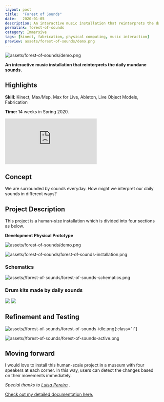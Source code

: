 ```yaml
---
layout: post
title:  "Forest of Sounds"
date:   2020-01-05
description: An interactive music installation that reinterprets the daily mundane sounds.
permalink: forest-of-sounds
category: Immersive
tags: [kinect, fabrication, physical computing, music interaction]
preview: assets/forest-of-sounds/demo.png
---
```


![assets/forest-of-sounds/demo.png](assets/forest-of-sounds/demo.png)

**An interactive music installation that reinterprets the daily mundane sounds.**

## Highlights

**Skill:** Kinect, Max/Msp, Max for Live, Ableton, Live Object Models, Fabrication

**Time:** 14 weeks in Spring 2020.

<div class="iframe-container">
 <iframe class="responsive-iframe"   src="https://www.youtube.com/embed/Ie8z0hr_sTM" frameborder="0" allow="accelerometer; autoplay; clipboard-write; encrypted-media; gyroscope; picture-in-picture" allowfullscreen></iframe>
</div>

## Concept

We are surrounded by sounds everyday. How might we interpret our daily sounds in different ways?

## Project Description

This project is a human-size installation which is divided into four sections as below.

**Development
Physical Prototype**

![assets/forest-of-sounds/demo.png](assets/forest-of-sounds/demo.png)

![assets/forest-of-sounds/forest-of-sounds-installation.png](assets/forest-of-sounds/forest-of-sounds-installation.png)

### Schematics

![assets//forest-of-sounds/forest-of-sounds-schematics.png](assets//forest-of-sounds/forest-of-sounds-schematics.png)

### Drum kits made by daily sounds
<div class="img-container">
<img class="img-responsive" src="assets/forest-of-sounds/sounds1.png">
<img class="img-responsive" src="assets/forest-of-sounds/sounds2.png">
</div>

## Refinement and Testing

![assets//forest-of-sounds/forest-of-sounds-idle.png](assets//forest-of-sounds/forest-of-sounds-idle.png){:class="i"}

![assets//forest-of-sounds/forest-of-sounds-active.png](assets//forest-of-sounds/forest-of-sounds-active.png)

## Moving forward

I would love to install this human-scale project in a museum with four speakers at each corner. In this way, users can detect the changes based on their movements immediately.

*Special thanks to [Luisa Pereira](http://www.luisapereira.net/info.html) .*

[Check out my detailed documentation here.](https://yitingliu97.wordpress.com/category/2020-spring/music-interaction-design/)